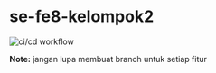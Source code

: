 # se-fe8-kelompok2

![ci/cd workflow](https://github.com/rg-km/se-fe8-kelompok2/actions/workflows/main.yml/badge.svg)

**Note:** jangan lupa membuat branch untuk setiap fitur
